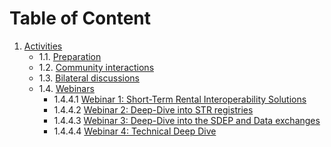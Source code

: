 # Table of Content

1. [Activities](#1-activities)
      - 1.1. [Preparation](#141-preparation)
      - 1.2. [Community interactions](#142-community-interactions)
      - 1.3. [Bilateral discussions](#143-bilateral-discussions)
      - 1.4. [Webinars](#144-webinars)
         - 1.4.4.1 [Webinar 1: Short-Term Rental Interoperability Solutions](#1441-webinar-1-short-term-rental-interoperability-solutions)
         - 1.4.4.2 [Webinar 2: Deep-Dive into STR registries](#1442-webinar-2-deep-dive-into-str-registries)
         - 1.4.4.3 [Webinar 3: Deep-Dive into the SDEP and Data exchanges](#1443-webinar-3-deep-dive-into-the-sdep-and-data-exchanges)
         - 1.4.4.4 [Webinar 4: Technical Deep Dive](#1444-webinar-4-technical-deep-dive)
